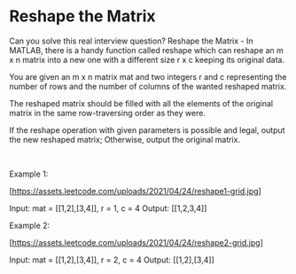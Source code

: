 # Reshape the Matrix

Can you solve this real interview question? Reshape the Matrix - In MATLAB, there is a handy function called reshape which can reshape an m x n matrix into a new one with a different size r x c keeping its original data.

You are given an m x n matrix mat and two integers r and c representing the number of rows and the number of columns of the wanted reshaped matrix.

The reshaped matrix should be filled with all the elements of the original matrix in the same row-traversing order as they were.

If the reshape operation with given parameters is possible and legal, output the new reshaped matrix; Otherwise, output the original matrix.

 

Example 1:

[https://assets.leetcode.com/uploads/2021/04/24/reshape1-grid.jpg]


Input: mat = [[1,2],[3,4]], r = 1, c = 4
Output: [[1,2,3,4]]


Example 2:

[https://assets.leetcode.com/uploads/2021/04/24/reshape2-grid.jpg]


Input: mat = [[1,2],[3,4]], r = 2, c = 4
Output: [[1,2],[3,4]]